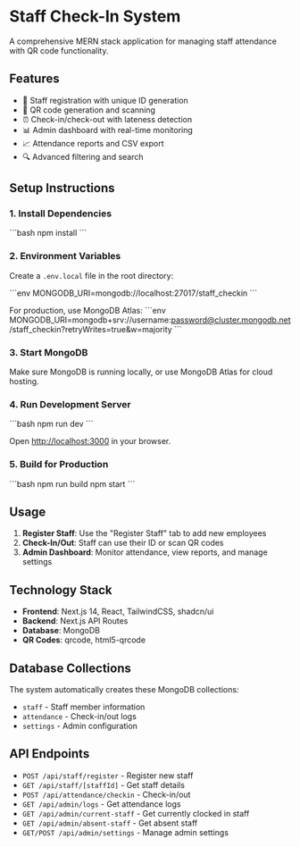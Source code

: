 # Staff Check-In System

A comprehensive MERN stack application for managing staff attendance with QR code functionality.

## Features

- 📝 Staff registration with unique ID generation
- 📱 QR code generation and scanning
- ⏰ Check-in/check-out with lateness detection
- 📊 Admin dashboard with real-time monitoring
- 📈 Attendance reports and CSV export
- 🔍 Advanced filtering and search

## Setup Instructions

### 1. Install Dependencies

\`\`\`bash
npm install
\`\`\`

### 2. Environment Variables

Create a `.env.local` file in the root directory:

\`\`\`env
MONGODB_URI=mongodb://localhost:27017/staff_checkin
\`\`\`

For production, use MongoDB Atlas:
\`\`\`env
MONGODB_URI=mongodb+srv://username:password@cluster.mongodb.net/staff_checkin?retryWrites=true&w=majority
\`\`\`

### 3. Start MongoDB

Make sure MongoDB is running locally, or use MongoDB Atlas for cloud hosting.

### 4. Run Development Server

\`\`\`bash
npm run dev
\`\`\`

Open [http://localhost:3000](http://localhost:3000) in your browser.

### 5. Build for Production

\`\`\`bash
npm run build
npm start
\`\`\`

## Usage

1. **Register Staff**: Use the "Register Staff" tab to add new employees
2. **Check-In/Out**: Staff can use their ID or scan QR codes
3. **Admin Dashboard**: Monitor attendance, view reports, and manage settings

## Technology Stack

- **Frontend**: Next.js 14, React, TailwindCSS, shadcn/ui
- **Backend**: Next.js API Routes
- **Database**: MongoDB
- **QR Codes**: qrcode, html5-qrcode

## Database Collections

The system automatically creates these MongoDB collections:

- `staff` - Staff member information
- `attendance` - Check-in/out logs
- `settings` - Admin configuration

## API Endpoints

- `POST /api/staff/register` - Register new staff
- `GET /api/staff/[staffId]` - Get staff details
- `POST /api/attendance/checkin` - Check-in/out
- `GET /api/admin/logs` - Get attendance logs
- `GET /api/admin/current-staff` - Get currently clocked in staff
- `GET /api/admin/absent-staff` - Get absent staff
- `GET/POST /api/admin/settings` - Manage admin settings

